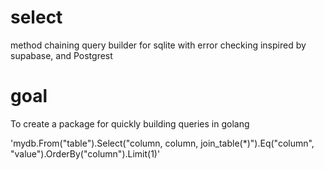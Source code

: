 # select
method chaining query builder for sqlite with error checking inspired by supabase, and Postgrest

# goal
To create a package for quickly building queries in golang

'mydb.From("table").Select("column, column, join_table(*)").Eq("column", "value").OrderBy("column").Limit(1)'
